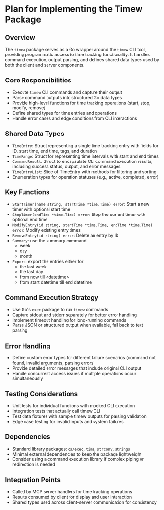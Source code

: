 # Plan for Implementing the Timew Package

## Overview
The `timew` package serves as a Go wrapper around the `timew` CLI tool, providing programmatic access to time tracking functionality. It handles command execution, output parsing, and defines shared data types used by both the client and server components.

## Core Responsibilities
- Execute `timew` CLI commands and capture their output
- Parse command outputs into structured Go data types
- Provide high-level functions for time tracking operations (start, stop, modify, remove)
- Define shared types for time entries and operations
- Handle error cases and edge conditions from CLI interactions

## Shared Data Types
- `TimeEntry`: Struct representing a single time tracking entry with fields for ID, start time, end time, tags, and duration
- `TimeRange`: Struct for representing time intervals with start and end times
- `CommandResult`: Struct to encapsulate CLI command execution results, including success status, output, and error messages
- `TimeEntryList`: Slice of TimeEntry with methods for filtering and sorting
- Enumeration types for operation statuses (e.g., active, completed, error)

## Key Functions
- `StartTimer(name string, startTime *time.Time) error`: Start a new timer with optional start time
- `StopTimer(endTime *time.Time) error`: Stop the current timer with optional end time
- `ModifyEntry(id string, startTime *time.Time, endTime *time.Time) error`: Modify existing entry times
- `RemoveEntry(id string) error`: Delete an entry by ID
- `Summary`: use the summary command
  - week
  - day
  - month
- `Export`: export the entries either for
  - the last week
  - the last day
  - from now till \<datetime\>
  - from start datetime till end datetime

## Command Execution Strategy
- Use Go's `exec` package to run `timew` commands
- Capture stdout and stderr separately for better error handling
- Implement timeout handling for long-running commands
- Parse JSON or structured output when available, fall back to text parsing

## Error Handling
- Define custom error types for different failure scenarios (command not found, invalid arguments, parsing errors)
- Provide detailed error messages that include original CLI output
- Handle concurrent access issues if multiple operations occur simultaneously

## Testing Considerations
- Unit tests for individual functions with mocked CLI execution
- Integration tests that actually call timew CLI
- Test data fixtures with sample timew outputs for parsing validation
- Edge case testing for invalid inputs and system failures

## Dependencies
- Standard library packages: `os/exec`, `time`, `strconv`, `strings`
- Minimal external dependencies to keep the package lightweight
- Consider using a command execution library if complex piping or redirection is needed

## Integration Points
- Called by MCP server handlers for time tracking operations
- Results consumed by client for display and user interaction
- Shared types used across client-server communication for consistency
